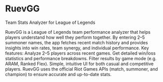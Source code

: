 # RuevGG
Team Stats Analyzer for League of Legends

RuevGG is a League of Legends team performance analyzer that helps players understand how well they perform together. By entering 2–5 summoner names, the app fetches recent match history and provides insights into win rates, team synergy, and individual performance.
Key features:
Analyze 2–5 players across recent games.
Get detailed win/loss statistics and performance breakdowns.
Filter results by game mode (e.g. ARAM, Ranked Flex).
Simple, intuitive UI for both casual and competitive players.
RuevGG uses the official Riot Games APIs (match, summoner, and champion) to ensure accurate and up-to-date stats.
